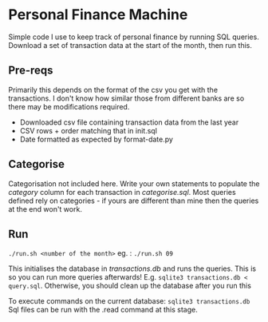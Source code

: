 
# Personal Finance Machine

Simple code I use to keep track of personal finance by running SQL queries. Download a set of transaction data at the start of the month, then run this.

## Pre-reqs

Primarily this depends on the format of the csv you get with the transactions. I don't know how similar those from different banks are so there may be modifications required.

- Downloaded csv file containing transaction data from the last year
- CSV rows + order matching that in init.sql
- Date formatted as expected by format-date.py

## Categorise

Categorisation not included here. Write your own statements to populate the *category* column for each transaction in *categorise.sql*. Most queries defined rely on categories - if yours are different than mine then the queries at the end won't work.

## Run

`./run.sh <number of the month>`
eg. : `./run.sh 09`

This initialises the database in *transactions.db* and runs the queries. This is so you can run more queries afterwards! E.g. `sqlite3 transactions.db < query.sql`. Otherwise, you should clean up the database after you run this

To execute commands on the current database:
`sqlite3 transactions.db`
Sql files can be run with the .read command at this stage.

